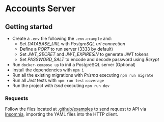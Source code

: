 # Accounts Server

## Getting started

- Create a `.env` file following the `.env.example` and:
  - Set *DATABASE_URL* with *PostgreSQL url connection*
  - Define a *PORT* to run server (3333 by default)
  - Set *JWT_SECRET* and *JWT_EXPIRESIN* to generate JWT tokens
  - Set *PASSWORD_SALT* to encode and decode password using *Bcrypt*
- Run `docker-compose up` to init a PostgreSQL server (Optional)
- Install the dependencies with `npm i`
- Run all the existing migrations with *Prisma* executing `npm run migrate`
- Run all *Jest* tests with `npm run test:coverage`
- Run the project with *tsnd* executing `npm run dev`

### Requests

Follow the files located at [.github/examples](../../../.github/examples) to send request to API via [Insomnia](https://insomnia.rest/download), importing the YAML files into the HTTP client.
